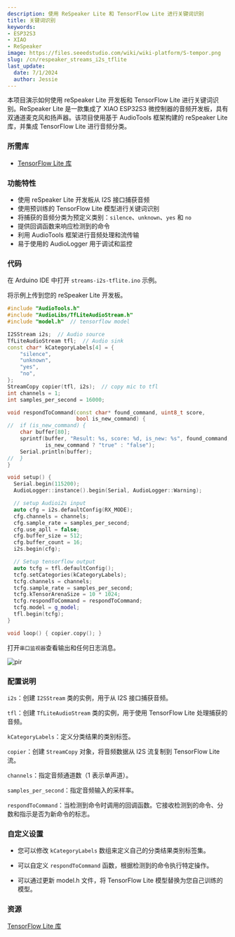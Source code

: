 ```yaml
---
description: 使用 ReSpeaker Lite 和 TensorFlow Lite 进行关键词识别
title: 关键词识别
keywords:
- ESP32S3
- XIAO
- ReSpeaker
image: https://files.seeedstudio.com/wiki/wiki-platform/S-tempor.png
slug: /cn/respeaker_streams_i2s_tflite
last_update:
  date: 7/1/2024
  author: Jessie
---
```



本项目演示如何使用 reSpeaker Lite 开发板和 TensorFlow Lite 进行关键词识别。ReSpeaker Lite 是一款集成了 XIAO ESP32S3 微控制器的音频开发板，具有双通道麦克风和扬声器。该项目使用基于 AudioTools 框架构建的 reSpeaker Lite 库，并集成 TensorFlow Lite 进行音频分类。


### 所需库

* [TensorFlow Lite 库](https://github.com/limengdu/tflite-micro-reSpeaker-Lite-arduino-examples)


### 功能特性

* 使用 reSpeaker Lite 开发板从 I2S 接口捕获音频
* 使用预训练的 TensorFlow Lite 模型进行关键词识别
* 将捕获的音频分类为预定义类别：`silence`、`unknown`、`yes` 和 `no`
* 提供回调函数来响应检测到的命令
* 利用 AudioTools 框架进行音频处理和流传输
* 易于使用的 AudioLogger 用于调试和监控


### 代码

在 Arduino IDE 中打开 `streams-i2s-tflite.ino` 示例。


将示例上传到您的 reSpeaker Lite 开发板。

```cpp
#include "AudioTools.h"
#include "AudioLibs/TfLiteAudioStream.h"
#include "model.h"  // tensorflow model

I2SStream i2s;  // Audio source
TfLiteAudioStream tfl;  // Audio sink
const char* kCategoryLabels[4] = {
    "silence",
    "unknown",
    "yes",
    "no",
};
StreamCopy copier(tfl, i2s);  // copy mic to tfl
int channels = 1;
int samples_per_second = 16000;

void respondToCommand(const char* found_command, uint8_t score,
                      bool is_new_command) {
//  if (is_new_command) {
    char buffer[80];
    sprintf(buffer, "Result: %s, score: %d, is_new: %s", found_command, score,
            is_new_command ? "true" : "false");
    Serial.println(buffer);
//  }
}

void setup() {
  Serial.begin(115200);
  AudioLogger::instance().begin(Serial, AudioLogger::Warning);

  // setup Audioi2s input
  auto cfg = i2s.defaultConfig(RX_MODE);
  cfg.channels = channels;
  cfg.sample_rate = samples_per_second;
  cfg.use_apll = false;
  cfg.buffer_size = 512;
  cfg.buffer_count = 16;
  i2s.begin(cfg);

  // Setup tensorflow output
  auto tcfg = tfl.defaultConfig();
  tcfg.setCategories(kCategoryLabels);
  tcfg.channels = channels;
  tcfg.sample_rate = samples_per_second;
  tcfg.kTensorArenaSize = 10 * 1024;
  tcfg.respondToCommand = respondToCommand;
  tcfg.model = g_model;
  tfl.begin(tcfg);
}

void loop() { copier.copy(); }
```

打开`串口监视器`查看输出和任何日志消息。

<p style={{textAlign: 'center'}}><img src="https://files.seeedstudio.com/wiki/SenseCAP/respeaker/yes_or_no.png" alt="pir" width={800} height="auto" /></p>


### 配置说明

`i2s`：创建 `I2SStream` 类的实例，用于从 I2S 接口捕获音频。

`tfl`：创建 `TfLiteAudioStream` 类的实例，用于使用 TensorFlow Lite 处理捕获的音频。

`kCategoryLabels`：定义分类结果的类别标签。

`copier`：创建 `StreamCopy` 对象，将音频数据从 I2S 流复制到 TensorFlow Lite 流。

`channels`：指定音频通道数（1 表示单声道）。

`samples_per_second`：指定音频输入的采样率。

`respondToCommand`：当检测到命令时调用的回调函数。它接收检测到的命令、分数和指示是否为新命令的标志。


### 自定义设置

* 您可以修改 `kCategoryLabels` 数组来定义自己的分类结果类别标签集。

* 可以自定义 `respondToCommand` 函数，根据检测到的命令执行特定操作。

* 可以通过更新 model.h 文件，将 TensorFlow Lite 模型替换为您自己训练的模型。


### 资源

[TensorFlow Lite 库](https://github.com/limengdu/reSpeaker_Lite-Arduino-Library/tree/main/examples/streams-i2s-tflite)